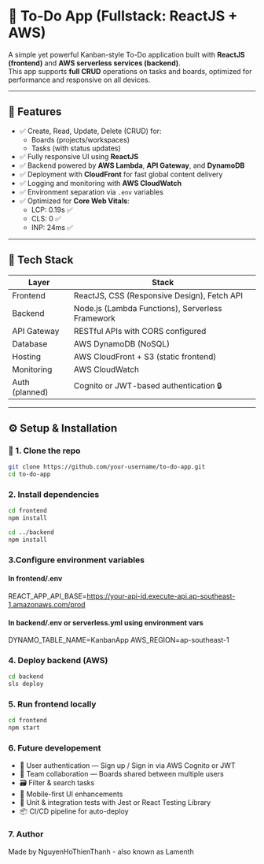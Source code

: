 # 📝 To-Do App (Fullstack: ReactJS + AWS)

A simple yet powerful Kanban-style To-Do application built with **ReactJS (frontend)** and **AWS serverless services (backend)**.  
This app supports **full CRUD** operations on tasks and boards, optimized for performance and responsive on all devices.

---

## 🚀 Features

- ✅ Create, Read, Update, Delete (CRUD) for:
  - Boards (projects/workspaces)
  - Tasks (with status updates)
- ✅ Fully responsive UI using **ReactJS**
- ✅ Backend powered by **AWS Lambda**, **API Gateway**, and **DynamoDB**
- ✅ Deployment with **CloudFront** for fast global content delivery
- ✅ Logging and monitoring with **AWS CloudWatch**
- ✅ Environment separation via `.env` variables
- ✅ Optimized for **Core Web Vitals**:
  - LCP: 0.19s ✅
  - CLS: 0 ✅
  - INP: 24ms ✅

---

## 🧱 Tech Stack

| Layer       | Stack                                         |
|-------------|-----------------------------------------------|
| Frontend    | ReactJS, CSS (Responsive Design), Fetch API   |
| Backend     | Node.js (Lambda Functions), Serverless Framework |
| API Gateway | RESTful APIs with CORS configured             |
| Database    | AWS DynamoDB (NoSQL)                          |
| Hosting     | AWS CloudFront + S3 (static frontend)         |
| Monitoring  | AWS CloudWatch                                |
| Auth (planned) | Cognito or JWT-based authentication 🔒     |

---

## ⚙️ Setup & Installation

### 🔐 1. Clone the repo
```bash
git clone https://github.com/your-username/to-do-app.git
cd to-do-app
```
### 2. Install dependencies
```bash
cd frontend
npm install

cd ../backend
npm install
```
### 3.Configure environment variables
#### In frontend/.env
REACT_APP_API_BASE=https://your-api-id.execute-api.ap-southeast-1.amazonaws.com/prod
#### In backend/.env or serverless.yml using environment vars
DYNAMO_TABLE_NAME=KanbanApp
AWS_REGION=ap-southeast-1
### 4. Deploy backend (AWS)
```bash
cd backend
sls deploy
```
### 5. Run frontend locally
```bash
cd frontend
npm start
```
### 6. Future developement
- 🔐 User authentication — Sign up / Sign in via AWS Cognito or JWT
- 👥 Team collaboration — Boards shared between multiple users
- 🗃️ Filter & search tasks
- 📱 Mobile-first UI enhancements
- 🧪 Unit & integration tests with Jest or React Testing Library
- 📦 CI/CD pipeline for auto-deploy

### 7. Author
Made by NguyenHoThienThanh - also known as Lamenth
